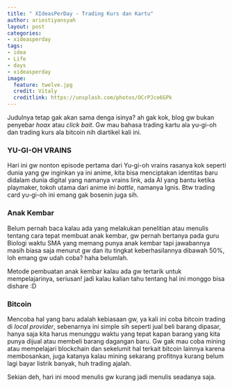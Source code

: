 ```yaml
---
title: " XIdeasPerDay - Trading Kurs dan Kartu"
author: ariestiyansyah
layout: post
categories:
- xideasperday
tags:
- idea
- Life
- days
- xideasperday
image:
  feature: twelve.jpg
  credit: Vitaly
  creditlink: https://unsplash.com/photos/OCrPJce6GPk
---
```


Judulnya tetap gak akan sama denga isinya? ah gak kok, blog gw bukan penyebar *hoax* atau *click bait*. Gw mau bahasa trading kartu ala yu-gi-oh dan trading kurs ala bitcoin nih diartikel kali ini.

### YU-GI-OH VRAINS
Hari ini gw nonton episode pertama dari Yu-gi-oh vrains rasanya kok seperti dunia yang gw inginkan ya ini anime, kita bisa menciptakan identitas baru didalam dunia digital yang namanya vrains link, ada AI yang bantu ketika playmaker, tokoh utama dari anime ini *battle*, namanya Ignis. Btw trading card yu-gi-oh ini emang gak bosenin juga sih.

### Anak Kembar
Belum pernah baca kalau ada yang melakukan penelitian atau menulis tentang cara tepat membuat anak kembar, gw pernah bertanya pada guru Biologi waktu SMA yang memang punya anak kembar tapi jawabannya masih biasa saja menurut gw dan itu tingkat keberhasilannya dibawah 50%, loh emang gw udah coba? haha belumlah.

Metode pembuatan anak kembar kalau ada gw tertarik untuk mempelajarinya, seriusan! jadi kalau kalian tahu tentang hal ini monggo bisa dishare :D

### Bitcoin
Mencoba hal yang baru adalah kebiasaan gw, ya kali ini coba bitcoin trading di *local provider*, sebenarnya ini simple sih seperti jual beli barang dipasar, hanya saja kita harus menunggu waktu yang tepat kapan barang yang kita punya dijual atau membeli barang dagangan baru. Gw gak mau coba mining atau mempelajari blockchain dan sekelumit hal terkait bitcoin lainnya karena membosankan, juga katanya kalau mining sekarang profitnya kurang belum lagi bayar listrik banyak, huh trading ajalah.

Sekian deh, hari ini mood menulis gw kurang jadi menulis seadanya saja.


